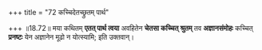 +++
title = "72 कच्चिदेतच्छ्रुतम् पार्थ"

+++
॥18.72॥ मया कथितम् **एतत् पार्थ त्वया** अवहितेन **चेतसा कच्चित्
श्रुतम्** तव **अज्ञानसंमोहः** कच्चित् **प्रनष्टः** येन अज्ञानेन मूढो न
योत्स्यामि; इति उक्तवान्।
